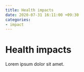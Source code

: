 ```yaml
---
title: Health impacts
date: 2020-07-31 16:11:00 +09:30
categories:
- impact
---
```


# Health impacts

Lorem ipsum dolor sit amet.